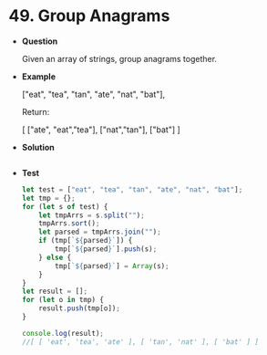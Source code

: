 # 49. Group Anagrams

* **Question**

    Given an array of strings, group anagrams together.
    
* **Example**
    
    ["eat", "tea", "tan", "ate", "nat", "bat"], 
    
    Return:
    
    [
      ["ate", "eat","tea"],
      ["nat","tan"],
      ["bat"]
    ]
    
* **Solution**

    ```java
    
    ```

* **Test**

    ```javascript
    let test = ["eat", "tea", "tan", "ate", "nat", "bat"];
    let tmp = {};
    for (let s of test) {
        let tmpArrs = s.split("");
        tmpArrs.sort();
        let parsed = tmpArrs.join("");
        if (tmp[`${parsed}`]) {
            tmp[`${parsed}`].push(s);
        } else {
            tmp[`${parsed}`] = Array(s);
        }
    }
    let result = [];
    for (let o in tmp) {
        result.push(tmp[o]);
    }
    
    console.log(result);
    //[ [ 'eat', 'tea', 'ate' ], [ 'tan', 'nat' ], [ 'bat' ] ]
    ```